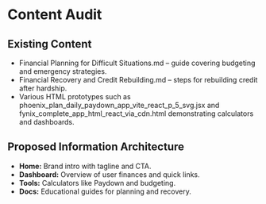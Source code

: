 # Content Audit

## Existing Content
- Financial Planning for Difficult Situations.md – guide covering budgeting and emergency strategies.
- Financial Recovery and Credit Rebuilding.md – steps for rebuilding credit after hardship.
- Various HTML prototypes such as phoenix_plan_daily_paydown_app_vite_react_p_5_svg.jsx and fynix_complete_app_html_react_via_cdn.html demonstrating calculators and dashboards.

## Proposed Information Architecture
- **Home:** Brand intro with tagline and CTA.
- **Dashboard:** Overview of user finances and quick links.
- **Tools:** Calculators like Paydown and budgeting.
- **Docs:** Educational guides for planning and recovery.
